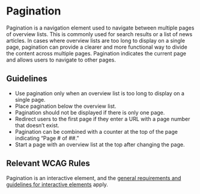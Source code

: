 # Pagination

Pagination is a navigation element used to navigate between multiple pages of overview lists.
This is commonly used for search results or a list of news articles.
In cases where overview lists are too long to display on a single page, pagination can provide a clearer and more functional way to divide the content across multiple pages.
Pagination indicates the current page and allows users to navigate to other pages.

## Guidelines

- Use pagination only when an overview list is too long to display on a single page.
- Place pagination below the overview list.
- Pagination should not be displayed if there is only one page.
- Redirect users to the first page if they enter a URL with a page number that doesn’t exist.
- Pagination can be combined with a counter at the top of the page indicating “Page # of ##.”
- Start a page with an overview list at the top after changing the page.

## Relevant WCAG Rules

Pagination is an interactive element, and the [general requirements and guidelines for interactive elements](/docs/docs-design-guidelines-interactive-elements--docs) apply.
